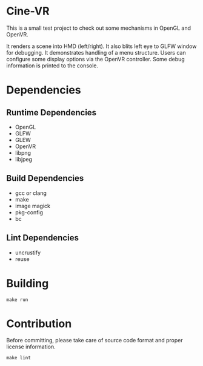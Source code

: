 <!--
SPDX-FileCopyrightText: 2025 QuantumHole <QuantumHole@github.com>

SPDX-License-Identifier: GPL-3.0-or-later
-->

# Cine-VR
This is a small test project to check out some mechanisms in OpenGL and OpenVR.

It renders a scene into HMD (left/right). It also blits left eye to GLFW window for debugging.
It demonstrates handling of a menu structure. Users can configure some display options via the
OpenVR controller. Some debug information is printed to the console.

# Dependencies

## Runtime Dependencies
* OpenGL
* GLFW
* GLEW
* OpenVR
* libpng
* libjpeg

## Build Dependencies

* gcc or clang
* make
* image magick
* pkg-config
* bc

## Lint Dependencies

* uncrustify
* reuse

# Building

`make run`

# Contribution

Before committing, please take care of source code format and proper license information.

`make lint`

